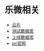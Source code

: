 # 乐微相关

- [云片](https://www.yunpian.com/entry)
- [测试数据库](http://192.168.96.3/phpMyAdmin)
- [上线数据库](http://123.56.141.6/phpMyAdmin/import.php#PMAURL-7:sql.php?db=levxiudb&table=cj_follow&server=1&target=&token=5526fe4e684a80dab1c0a48c1379f14f)
- [pc官网](www.levmob.com)
